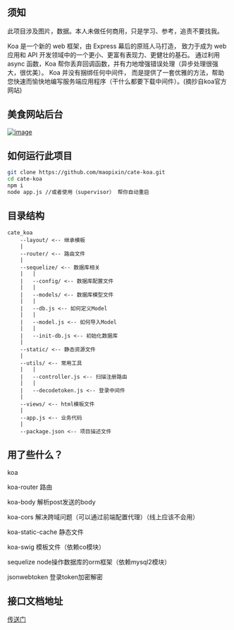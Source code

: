 ## 须知

此项目涉及图片，数据。本人未做任何商用，只是学习、参考，追责不要找我。

Koa 是一个新的 web 框架，由 Express 幕后的原班人马打造， 致力于成为 web 应用和 API 开发领域中的一个更小、更富有表现力、更健壮的基石。 通过利用 async 函数，Koa 帮你丢弃回调函数，并有力地增强错误处理（异步处理很强大，很优美）。 Koa 并没有捆绑任何中间件， 而是提供了一套优雅的方法，帮助您快速而愉快地编写服务端应用程序（干什么都要下载中间件）。(摘抄自koa官方网站)

## 美食网站后台
[![image](https://img.shields.io/badge/%E5%8D%9A%E5%AE%A2%E5%9B%AD-%E5%8D%81%E5%B9%B4%E9%9B%AA%E8%90%BD-blue.svg)](https://www.cnblogs.com/maopixin/)

## 如何运行此项目

```bash
git clone https://github.com/maopixin/cate-koa.git
cd cate-koa 
npm i
node app.js //或者使用（supervisor） 帮你自动重启
```
## 目录结构
```
cate_koa
    --layout/ <-- 继承模板
    |
    --router/ <-- 路由文件
    |
    --sequelize/ <-- 数据库相关
    |   |
    |   --config/ <-- 数据库配置文件
    |   |
    |   --models/ <-- 数据库模型文件
    |   |
    |   --db.js <-- 如何定义Model
    |   |
    |   --model.js <-- 如何导入Model
    |   |
    |   --init-db.js <-- 初始化数据库
    |
    --static/ <-- 静态资源文件
    |
    --utils/ <-- 常用工具
    |   |
    |   --controller.js <-- 扫描注册路由
    |   |
    |   --decodetoken.js <-- 登录中间件
    | 
    --views/ <-- html模板文件
    |
    --app.js <-- 业务代码
    |
    --package.json <-- 项目描述文件
```
## 用了些什么？
koa

koa-router 路由

koa-body 解析post发送的body

koa-cors  解决跨域问题（可以通过前端配置代理）（线上应该不会用）

koa-static-cache 静态文件

koa-swig 模板文件（依赖co模块）

sequelize node操作数据库的orm框架（依赖mysql2模块）

jsonwebtoken 登录token加密解密

## 接口文档地址

[传送门](https://www.easyapi.com/api/?documentId=19607&code=food)